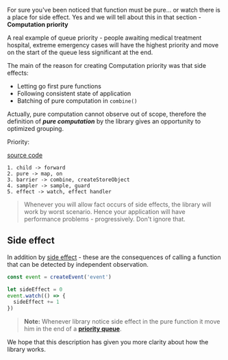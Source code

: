 For sure you've been noticed that function must be pure... or watch there is a place for side effect. Yes and we will tell about this in that section - **Computation priority**

A real example of queue priority - people awaiting medical treatment hospital, extreme emergency cases will have the highest priority and move on the start of the queue less significant at the end.

The main of the reason for creating Computation priority was that side effects:

- Letting go first pure functions
- Following consistent state of application
- Batching of pure computation in `combine()`

Actually, pure computation cannot observe out of scope, therefore the definition of **_pure computation_** by the library gives an opportunity to optimized grouping.

Priority:

[source code](https://github.com/zerobias/effector/blob/master/src/effector/kernel.js#L171)

```
1. child -> forward
2. pure -> map, on
3. barrier -> combine, createStoreObject
4. sampler -> sample, guard
5. effect -> watch, effect handler
```

> Whenever you will allow fact occurs of side effects, the library will work by worst scenario. Hence your application will have performance problems - progressively. Don't ignore that.

## Side effect

In addition by [side effect](<https://en.wikipedia.org/wiki/Side_effect_(computer_science)>) - these are the consequences of calling a function that can be detected by independent observation.

```js
const event = createEvent('event')

let sideEffect = 0
event.watch(() => {
  sideEffect += 1
})
```

> **Note:** Whenever library notice side effect in the pure function it move him in the end of a [**priority queue**](https://en.wikipedia.org/wiki/Priority_queue).

We hope that this description has given you more clarity about how the library works.
